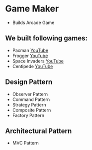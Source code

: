 # Game Maker
* Builds Arcade Game

## We built following games:
* Pacman [YouTube](https://github.com/user/repo/blob/branch/other_file.md)
* Frogger [YouTube](https://github.com/user/repo/blob/branch/other_file.md)
* Space Invaders [YouTube](https://github.com/user/repo/blob/branch/other_file.md)
* Centipede [YouTube](https://github.com/user/repo/blob/branch/other_file.md)

## Design Pattern 
* Observer Pattern
* Command Pattern
* Strategy Pattern
* Composite Pattern
* Factory Pattern

## Architectural Pattern
* MVC Pattern

